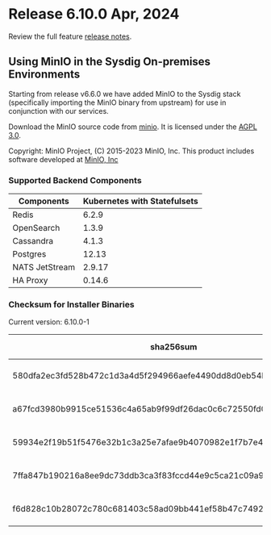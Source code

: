 Release 6.10.0 Apr, 2024
===

Review the full feature [release notes](https://docs.sysdig.com/en/sysdig-on-premises-release-notes.html).

## Using MinIO in the Sysdig On-premises Environments

Starting from release v6.6.0 we have added MinIO to the Sysdig stack (specifically importing the MinIO binary from upstream) for use in conjunction with our services.

Download the MinIO source code from [minio](https://github.com/minio/minio). It is licensed under the [AGPL 3.0](https://github.com/minio/minio/blob/master/LICENSE).

Copyright: MinIO Project, (C) 2015-2023 MinIO, Inc. This product includes software developed at [MinIO, Inc](https://min.io/)

### Supported Backend Components

| **Components** | **Kubernetes with Statefulsets** |
|---|---|
| Redis                      | 6.2.9 |
| OpenSearch                 | 1.3.9 |
| Cassandra                  | 4.1.3 |
| Postgres                   | 12.13 |
| NATS JetStream             | 2.9.17 |
| HA Proxy                   | 0.14.6 |


### Checksum for Installer Binaries

Current version: 6.10.0-1

| **sha256sum** | **Installer binary** |
|---|---|
| 580dfa2ec3fd528b472c1d3a4d5f294966aefe4490dd8d0eb54bd3d62b74a50a | installer-darwin-amd64 |
| a67fcd3980b9915ce51536c4a65ab9f99df26dac0c6c72550fd020cfdc8c97db | installer-darwin-arm64 |
| 59934e2f19b51f5476e32b1c3a25e7afae9b4070982e1f7b7e4dff8ad5958c5c | installer-linux-amd64 |
| 7ffa847b190216a8ee9dc73ddb3ca3f83fccd44e9c5ca21c09a9ccdbe40f51dc | installer-linux-arm |
| f6d828c10b28072c780c681403c58ad09bb441ef58b47c7492e95373ca993831 | installer-linux-arm64 |
